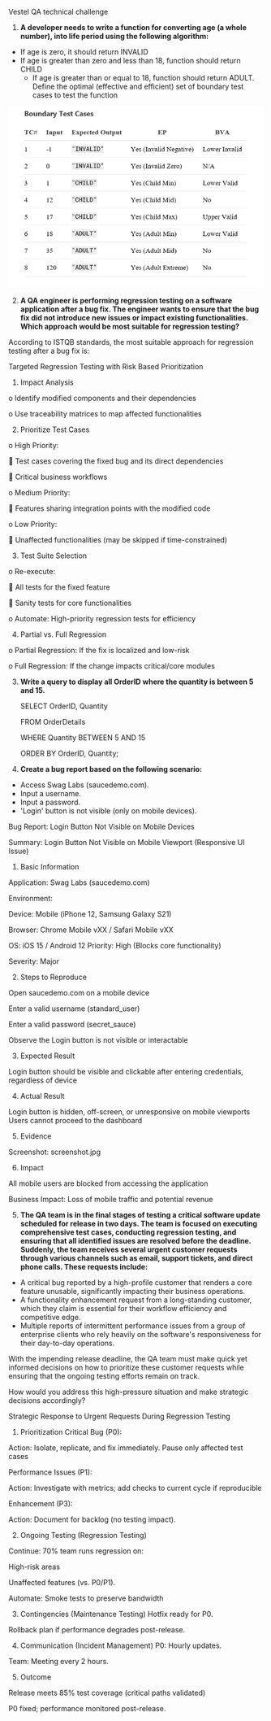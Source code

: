 Vestel QA technical challenge
1. **A developer needs to write a function for converting age (a whole number), into life
   period using the following algorithm:**
- If age is zero, it should return INVALID
- If age is greater than zero and less than 18, function should return CHILD
  - If age is greater than or equal to 18, function should return ADULT.
    Define the optimal (effective and efficient) set of boundary test cases to test the
    function

![img_6.png](img_6.png)

2. **A QA engineer is performing regression testing on a software application after a bug
   fix. The engineer wants to ensure that the bug fix did not introduce new issues or
   impact existing functionalities. Which approach would be most suitable for
   regression testing?**

According to ISTQB standards, the most suitable approach for regression testing after a bug fix is:

Targeted Regression Testing with Risk Based Prioritization
1.	Impact Analysis

o	Identify modified components and their dependencies

o	Use traceability matrices to map affected functionalities

2.	Prioritize Test Cases 

o	High Priority:

	Test cases covering the fixed bug and its direct dependencies

	Critical business workflows

o	Medium Priority:

	Features sharing integration points with the modified code

o	Low Priority:

	Unaffected functionalities (may be skipped if time-constrained)

3.	Test Suite Selection

o	Re-execute:

	All tests for the fixed feature

	Sanity tests for core functionalities

o	Automate: High-priority regression tests for efficiency

4.	Partial vs. Full Regression

o	Partial Regression: If the fix is localized and low-risk

o	Full Regression: If the change impacts critical/core modules

3. **Write a query to display all OrderID where the quantity is between 5 and 15.**

   SELECT OrderID, Quantity

   FROM OrderDetails

   WHERE Quantity BETWEEN 5 AND 15

   ORDER BY OrderID, Quantity;

4. **Create a bug report based on the following scenario:**
- Access Swag Labs (saucedemo.com).
- Input a username.
- Input a password.
- 'Login' button is not visible (only on mobile devices).

Bug Report: Login Button Not Visible on Mobile Devices

Summary: Login Button Not Visible on Mobile Viewport (Responsive UI Issue)

1. Basic Information

Application: Swag Labs (saucedemo.com)

Environment:

Device: Mobile (iPhone 12, Samsung Galaxy S21)

Browser: Chrome Mobile vXX / Safari Mobile vXX

OS: iOS 15 / Android 12
Priority: High (Blocks core functionality)

Severity: Major

2. Steps to Reproduce

Open saucedemo.com on a mobile device

Enter a valid username (standard_user)

Enter a valid password (secret_sauce)

Observe the Login button is not visible or interactable

3. Expected Result

Login button should be visible and clickable after entering credentials, regardless of device

4. Actual Result

Login button is hidden, off-screen, or unresponsive on mobile viewports
Users cannot proceed to the dashboard

5. Evidence

Screenshot:
screenshot.jpg

6. Impact

All mobile users are blocked from accessing the application

Business Impact: Loss of mobile traffic and potential revenue

5. **The QA team is in the final stages of testing a critical software update scheduled for
   release in two days. The team is focused on executing comprehensive test cases,
   conducting regression testing, and ensuring that all identified issues are resolved
   before the deadline.
   Suddenly, the team receives several urgent customer requests through various
   channels such as email, support tickets, and direct phone calls.
   These requests include:**
- A critical bug reported by a high-profile customer that renders a core feature
  unusable, significantly impacting their business operations.
- A functionality enhancement request from a long-standing customer, which they
  claim is essential for their workflow efficiency and competitive edge.
- Multiple reports of intermittent performance issues from a group of enterprise
  clients who rely heavily on the software's responsiveness for their day-to-day
  operations.

With the impending release deadline, the QA team must make quick yet informed
decisions on how to prioritize these customer requests while ensuring that the ongoing
testing efforts remain on track.

How would you address this high-pressure situation and make strategic decisions
accordingly?

Strategic Response to Urgent Requests During Regression Testing

1. Prioritization
Critical Bug (P0):

Action: Isolate, replicate, and fix immediately. Pause only affected test cases

Performance Issues (P1):

Action: Investigate with metrics; add checks to current cycle if reproducible

Enhancement (P3):

Action: Document for backlog (no testing impact).

2. Ongoing Testing (Regression Testing)

Continue: 70% team runs regression on:

High-risk areas

Unaffected features (vs. P0/P1).

Automate: Smoke tests to preserve bandwidth

3. Contingencies (Maintenance Testing)
Hotfix ready for P0.

Rollback plan if performance degrades post-release.

4. Communication (Incident Management)
P0: Hourly updates.

Team: Meeting every 2 hours.

5. Outcome

Release meets 85% test coverage (critical paths validated)

P0 fixed; performance monitored post-release.























